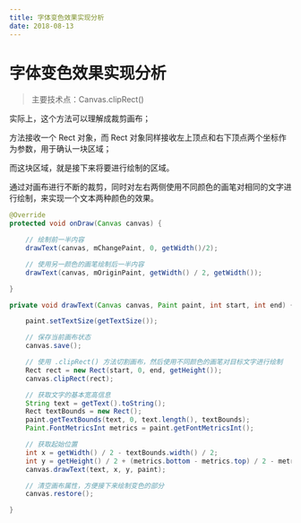 ```yaml
---
title: 字体变色效果实现分析
date: 2018-08-13
---
```




# 字体变色效果实现分析

> 主要技术点：Canvas.clipRect()

实际上，这个方法可以理解成裁剪画布；

方法接收一个 Rect 对象，而 Rect 对象同样接收左上顶点和右下顶点两个坐标作为参数，用于确认一块区域；

而这块区域，就是接下来将要进行绘制的区域。

通过对画布进行不断的裁剪，同时对左右两侧使用不同颜色的画笔对相同的文字进行绘制，来实现一个文本两种颜色的效果。



```java
@Override
protected void onDraw(Canvas canvas) {

    // 绘制前一半内容
    drawText(canvas, mChangePaint, 0, getWidth()/2);

    // 使用另一颜色的画笔绘制后一半内容
    drawText(canvas, mOriginPaint, getWidth() / 2, getWidth());

}

private void drawText(Canvas canvas, Paint paint, int start, int end) {

    paint.setTextSize(getTextSize());

    // 保存当前画布状态
    canvas.save();

    // 使用 .clipRect() 方法切割画布，然后使用不同颜色的画笔对目标文字进行绘制
    Rect rect = new Rect(start, 0, end, getHeight());
    canvas.clipRect(rect);

    // 获取文字的基本宽高信息
    String text = getText().toString();
    Rect textBounds = new Rect();
    paint.getTextBounds(text, 0, text.length(), textBounds);
    Paint.FontMetricsInt metrics = paint.getFontMetricsInt();

    // 获取起始位置
    int x = getWidth() / 2 - textBounds.width() / 2;
    int y = getHeight() / 2 + (metrics.bottom - metrics.top) / 2 - metrics.bottom;
    canvas.drawText(text, x, y, paint);

    // 清空画布属性，方便接下来绘制变色的部分
    canvas.restore();

}
```